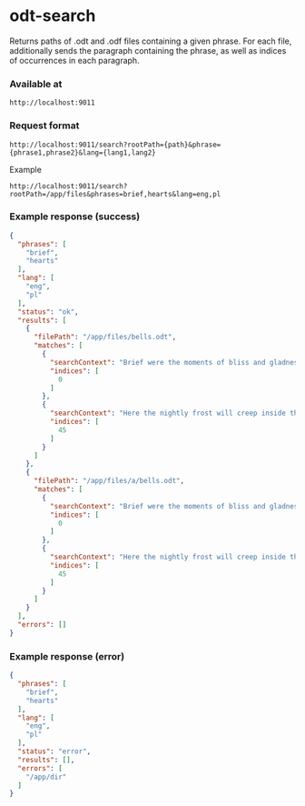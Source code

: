 # odt-search

Returns paths of .odt and .odf files containing a given phrase.
For each file, additionally sends the paragraph containing the phrase,
as well as indices of occurrences in each paragraph.

### Available at

`http://localhost:9011`

### Request format

`http://localhost:9011/search?rootPath={path}&phrase={phrase1,phrase2}&lang={lang1,lang2}`

Example

`http://localhost:9011/search?rootPath=/app/files&phrases=brief,hearts&lang=eng,pl`

### Example response (success)

```json
{
  "phrases": [
    "brief",
    "hearts"
  ],
  "lang": [
    "eng",
    "pl"
  ],
  "status": "ok",
  "results": [
    {
      "filePath": "/app/files/bells.odt",
      "matches": [
        {
          "searchContext": "Brief were the moments of bliss and gladness",
          "indices": [
            0
          ]
        },
        {
          "searchContext": "Here the nightly frost will creep inside the hearts",
          "indices": [
            45
          ]
        }
      ]
    },
    {
      "filePath": "/app/files/a/bells.odt",
      "matches": [
        {
          "searchContext": "Brief were the moments of bliss and gladness",
          "indices": [
            0
          ]
        },
        {
          "searchContext": "Here the nightly frost will creep inside the hearts",
          "indices": [
            45
          ]
        }
      ]
    }
  ],
  "errors": []
}
```

### Example response (error)

```json
{
  "phrases": [
    "brief",
    "hearts"
  ],
  "lang": [
    "eng",
    "pl"
  ],
  "status": "error",
  "results": [],
  "errors": [
    "/app/dir"
  ]
}
```


